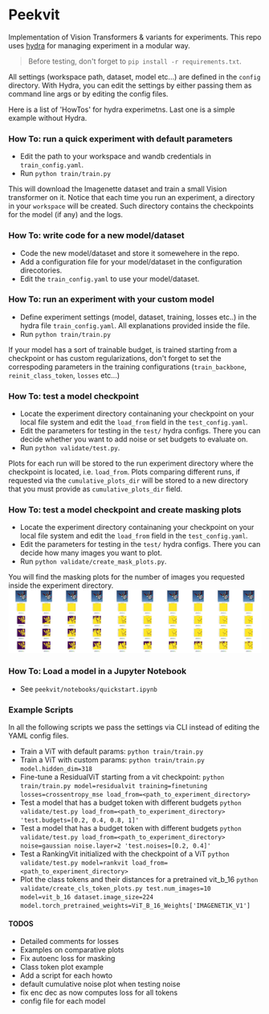# Peekvit
Implementation of Vision Transformers & variants for experiments.
This repo uses [hydra](https://hydra.cc/) for managing experiment in a modular way.

> Before testing, don't forget to `pip install -r requirements.txt`.

All settings (workspace path, dataset, model etc...) are defined in the `config` directory. With Hydra, you can edit the settings by either passing them as command line args or by editing the config files. 

Here is a list of 'HowTos' for hydra experimetns. Last one is a simple example without Hydra.

### How To: run a quick experiment with default parameters
- Edit the path to your workspace and wandb credentials in `train_config.yaml`. 
- Run `python train/train.py` 

This will download the Imagenette dataset and train a small Vision transformer on it. Notice that each time you run an experiment, a directory in your `workspace` will be created. Such directory contains the checkpoints for the model (if any) and the logs. 


### How To: write code for a new model/dataset
- Code the new model/dataset and store it somewehere in the repo.
- Add a configuration file for your model/dataset in the configuration direcotories.
- Edit the `train_config.yaml` to use your model/dataset.


### How To: run an experiment with your custom model
- Define experiment settings (model, dataset, training, losses etc..) in the hydra file `train_config.yaml`. All explanations provided inside the file.
- Run `python train/train.py` 

If your model has a sort of trainable budget, is trained starting from a checkpoint or has custom regularizations, don't forget to set the correspoding parameters in the training configurations (`train_backbone`, `reinit_class_token`, `losses` etc...) 


### How To: test a model checkpoint
- Locate the experiment directory containaning your checkpoint on your local file system and edit the `load_from` field in the `test_config.yaml`. 
- Edit the parameters for testing in the `test/` hydra configs. There you can decide whether you want to add noise or set budgets to evaluate on.
- Run  `python validate/test.py`. 

Plots for each run will be stored to the run experiment directory where the checkpoint is located, i.e. `load_from`. Plots comparing different runs, if requested via the  `cumulative_plots_dir` will be stored to a new directory that you must provide as `cumulative_plots_dir` field.


### How To: test a model checkpoint and create masking plots
- Locate the experiment directory containaning your checkpoint on your local file system and edit the `load_from` field in the `test_config.yaml`. 
- Edit the parameters for testing in the `test/` hydra configs. There you can decide how many images you want to plot.
- Run  `python validate/create_mask_plots.py`.


You will find the masking plots for the number of images you requested inside the experiment directory. 
![](images/example_plot.jpg)


### How To: Load a model in a Jupyter Notebook
- See `peekvit/notebooks/quickstart.ipynb`



### Example Scripts

In all the following scripts we pass the settings via CLI instead of editing the YAML config files.

- Train a ViT with default params: `python train/train.py`
- Train a ViT with custom params: `python train/train.py model.hidden_dim=318` 
- Fine-tune a ResidualViT starting from a vit checkpoint: `python train/train.py model=residualvit training=finetuning losses=crossentropy_mse load_from=<path_to_experiment_directory>`
- Test a model that has a budget token with different budgets `python validate/test.py load_from=<path_to_experiment_directory> 'test.budgets=[0.2, 0.4, 0.8, 1]'`
- Test a model that has a budget token with different budgets `python validate/test.py load_from=<path_to_experiment_directory> noise=gaussian noise.layer=2 'test.noises=[0.2, 0.4]'`
- Test a RankingVit initialized with the checkpoint of a ViT `python validate/test.py model=rankvit load_from=<path_to_experiment_directory>`
- Plot the class tokens and their distances for a pretrained vit_b_16 `python validate/create_cls_token_plots.py test.num_images=10 model=vit_b_16 dataset.image_size=224 model.torch_pretrained_weights=ViT_B_16_Weights['IMAGENET1K_V1']`



#### TODOS
- Detailed comments for losses
- Examples on comparative plots
- Fix autoenc loss for masking 
- Class token plot example
- Add a script for each howto
- default cumulative noise plot when testing noise
- fix enc dec as now computes loss for all tokens
- config file for each model
